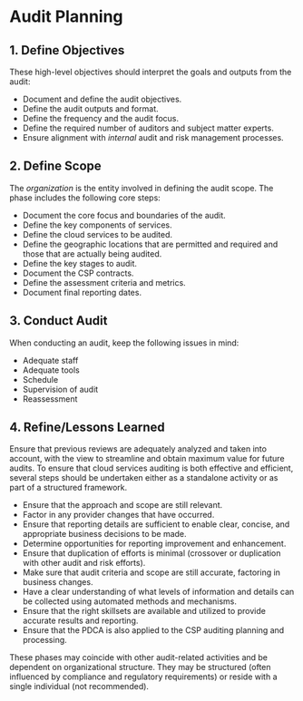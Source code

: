# Audit Planning

## 1. Define Objectives

These high-level objectives should interpret the goals and outputs from the audit:

* Document and define the audit objectives.
* Define the audit outputs and format.
* Define the frequency and the audit focus.
* Define the required number of auditors and subject matter experts.
* Ensure alignment with _internal_ audit and risk management processes.

## 2. Define Scope

The _organization_ is the entity involved in defining the audit scope. The phase includes the following core steps:

* Document the core focus and boundaries of the audit.
* Define the key components of services.
* Define the cloud services to be audited.
* Define the geographic locations that are permitted and required and those that are actually being audited.
* Define the key stages to audit.
* Document the CSP contracts.
* Define the assessment criteria and metrics.
* Document final reporting dates.

## 3. Conduct Audit

When conducting an audit, keep the following issues in mind:

* Adequate staff
* Adequate tools
* Schedule
* Supervision of audit
* Reassessment

## 4. Refine/Lessons Learned

Ensure that previous reviews are adequately analyzed and taken into account, with the view to streamline and obtain maximum value for future audits. To ensure that cloud services auditing is both effective and efficient, several steps should be undertaken either as a standalone activity or as part of a structured framework.

* Ensure that the approach and scope are still relevant.
* Factor in any provider changes that have occurred.
* Ensure that reporting details are sufficient to enable clear, concise, and appropriate business decisions to be made.
* Determine opportunities for reporting improvement and enhancement.
* Ensure that duplication of efforts is minimal \(crossover or duplication with other audit and risk efforts\).
* Make sure that audit criteria and scope are still accurate, factoring in business changes.
* Have a clear understanding of what levels of information and details can be collected using automated methods and mechanisms.
* Ensure that the right skillsets are available and utilized to provide accurate results and reporting.
* Ensure that the PDCA is also applied to the CSP auditing planning and processing.

These phases may coincide with other audit-related activities and be dependent on organizational structure. They may be structured \(often influenced by compliance and regulatory requirements\) or reside with a single individual \(not recommended\).

